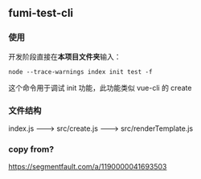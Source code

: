 ## fumi-test-cli

### 使用

开发阶段直接在<strong>本项目文件夹</strong>输入：

<code>node --trace-warnings index init test -f</code>

这个命令用于调试 init 功能，此功能类似 vue-cli 的 create

### 文件结构

index.js ---> src/create.js ---> src/renderTemplate.js

### copy from?

https://segmentfault.com/a/1190000041693503
